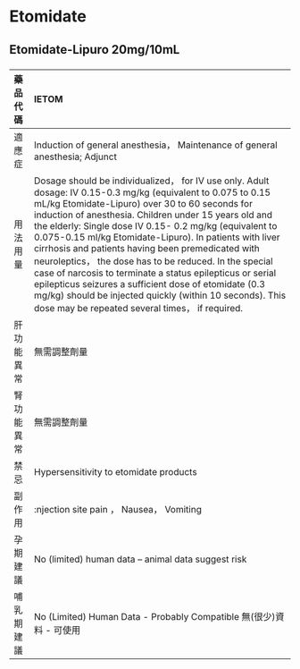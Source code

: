# Etomidate

## Etomidate-Lipuro 20mg/10mL

##### 

| 藥品代碼   | IETOM                                                                                                                                                                                                                                                                                                                                                                                                                                                                                                                                                                                                                                                                                               |
|:-----------|:----------------------------------------------------------------------------------------------------------------------------------------------------------------------------------------------------------------------------------------------------------------------------------------------------------------------------------------------------------------------------------------------------------------------------------------------------------------------------------------------------------------------------------------------------------------------------------------------------------------------------------------------------------------------------------------------------|
| 適應症     | Induction of general anesthesia， Maintenance of general anesthesia; Adjunct                                                                                                                                                                                                                                                                                                                                                                                                                                                                                                                                                                                                                        |
| 用法用量   | Dosage should be individualized， for IV use only. Adult dosage: IV 0.15-0.3 mg/kg (equivalent to 0.075 to 0.15 mL/kg Etomidate-Lipuro) over 30 to 60 seconds for induction of anesthesia. Children under 15 years old and the elderly: Single dose IV 0.15- 0.2 mg/kg (equivalent to 0.075-0.15 ml/kg Etomidate-Lipuro). In patients with liver cirrhosis and patients having been premedicated with neuroleptics， the dose has to be reduced. In the special case of narcosis to terminate a status epilepticus or serial epilepticus seizures a sufficient dose of etomidate (0.3 mg/kg) should be injected quickly (within 10 seconds). This dose may be repeated several times， if required. |
| 肝功能異常 | 無需調整劑量                                                                                                                                                                                                                                                                                                                                                                                                                                                                                                                                                                                                                                                                                        |
| 腎功能異常 | 無需調整劑量                                                                                                                                                                                                                                                                                                                                                                                                                                                                                                                                                                                                                                                                                        |
| 禁忌       | Hypersensitivity to etomidate products                                                                                                                                                                                                                                                                                                                                                                                                                                                                                                                                                                                                                                                              |
| 副作用     | :njection site pain ， Nausea， Vomiting                                                                                                                                                                                                                                                                                                                                                                                                                                                                                                                                                                                                                                                            |
| 孕期建議   | No (limited) human data – animal data suggest risk                                                                                                                                                                                                                                                                                                                                                                                                                                                                                                                                                                                                                                                  |
| 哺乳期建議 | No (Limited) Human Data - Probably Compatible 無(很少)資料 - 可使用                                                                                                                                                                                                                                                                                                                                                                                                                                                                                                                                                                                                                                 |


